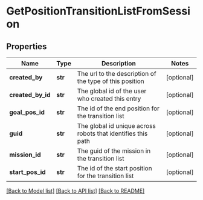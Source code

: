 # GetPositionTransitionListFromSession

## Properties
Name | Type | Description | Notes
------------ | ------------- | ------------- | -------------
**created_by** | **str** | The url to the description of the type of this position | [optional] 
**created_by_id** | **str** | The global id of the user who created this entry | [optional] 
**goal_pos_id** | **str** | The id of the end position for the transition list | [optional] 
**guid** | **str** | The global id unique across robots that identifies this path | [optional] 
**mission_id** | **str** | The guid of the mission in the transition list | [optional] 
**start_pos_id** | **str** | The id of the start position for the transition list | [optional] 

[[Back to Model list]](../README.md#documentation-for-models) [[Back to API list]](../README.md#documentation-for-api-endpoints) [[Back to README]](../README.md)

